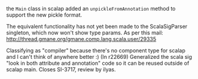 the `Main` class in scalap added an `unpickleFromAnnotation` method to support the new pickle format.

The equivalent functionality has not yet been made to the ScalaSigParser singleton, which now won't show type params.  As per this mail: http://thread.gmane.org/gmane.comp.lang.scala.user/29335

Classifying as "compiler" because there's no component type for scalap and I can't think of anywhere better :)
(In r22669) Generalized the scala sig "look in both attribute and annotation" code
so it can be reused outside of scalap main.  Closes SI-3717, review by ilyas.
